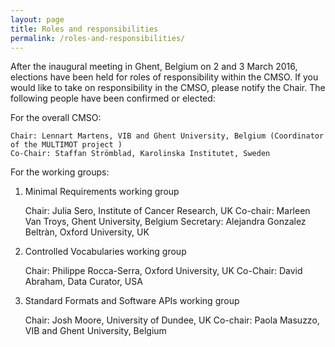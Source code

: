 ```yaml
---
layout: page
title: Roles and responsibilities
permalink: /roles-and-responsibilities/
---
```


After the inaugural meeting in Ghent, Belgium on 2 and 3 March 2016, elections have been held for roles of responsibility within the CMSO. If you would like to take on responsibility in the CMSO, please notify the Chair. The following people have been confirmed or elected:

For the overall CMSO:

    Chair: Lennart Martens, VIB and Ghent University, Belgium (Coordinator of the MULTIMOT project )
    Co-Chair: Staffan Strömblad, Karolinska Institutet, Sweden

For the working groups:

1. Minimal Requirements working group

    Chair: Julia Sero, Institute of Cancer Research, UK
    Co-chair: Marleen Van Troys, Ghent University, Belgium
    Secretary: Alejandra Gonzalez Beltràn, Oxford University, UK

2. Controlled Vocabularies working group

    Chair: Philippe Rocca-Serra, Oxford University, UK
    Co-Chair: David Abraham, Data Curator, USA

3. Standard Formats and Software APIs working group

    Chair: Josh Moore, University of Dundee, UK
    Co-chair: Paola Masuzzo, VIB and Ghent University, Belgium
